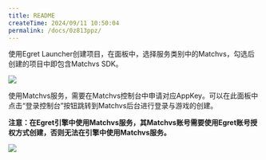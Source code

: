 ```yaml
---
title: README
createTime: 2024/09/11 10:50:04
permalink: /docs/0z813ppz/
---
```

使用Egret Launcher创建项目，在面板中，选择服务类别中的Matchvs，勾选后创建的项目中即包含Matchvs SDK。

![](launcher.png)

使用Matchvs服务，需要在Matchvs控制台中申请对应AppKey。可以在此面板中点击“登录控制台”按钮跳转到Matchvs后台进行登录与游戏的创建。

**注意：在Egret引擎中使用Matchvs服务，其Matchvs账号需要使用Egret账号授权方式创建，否则无法在引擎中使用Matchvs服务。**

![](login.png)